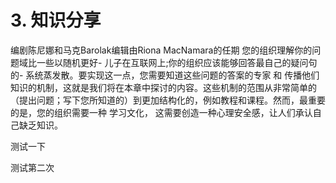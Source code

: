 # 3. 知识分享
编剧陈尼娜和马克Barolak编辑由Riona MacNamara的任期
您的组织理解你的问题域比一些以随机更好- 儿子在互联网上;你的组织应该能够回答最自己的疑问句的- 系统蒸发散。要实现这一点，您需要知道这些问题的答案的专家 和 传播他们知识的机制，这就是我们将在本章中探讨的内容。这些机制的范围从非常简单的（提出问题；写下您所知道的）到更加结构化的，例如教程和课程。然而，最重要的是，您的组织需要一种 学习文化， 这需要创造一种心理安全感，让人们承认自己缺乏知识。

测试一下

测试第二次